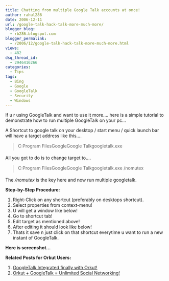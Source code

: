 ```yaml
---
title: Chatting from multiple Google Talk accounts at once!
author: rahul286
date: 2006-12-11
url: /google-talk-hack-talk-more-much-more/
blogger_blog:
  - rb286.blogspot.com
blogger_permalink:
  - /2006/12/google-talk-hack-talk-more-much-more.html
views:
  - 482
dsq_thread_id:
  - 2946416266
categories:
  - Tips
tags:
  - Bing
  - Google
  - GoogleTalk
  - Security
  - Windows
---
```

If u r using GoogleTalk and want to use it more&#8230;. here is a simple tutorial to demonstrate how to run multiple GoogleTalk on your pc&#8230;

A Shortcut to google talk on your desktop / start menu / quick launch bar will have a target address like this&#8230;.

> C:Program FilesGoogleGoogle Talkgoogletalk.exe

All you got to do is to change target to&#8230;.<span style="font-weight: bold"><br /> </span>

> C:Program FilesGoogleGoogle Talkgoogletalk.exe /nomutex

The */nomutex* is the key here and now run multiple googletalk.

<span style="font-weight: bold">Step-by-Step Procedure:</span>

  1. Right-Click on any shortcut (preferably on desktops shortcut).
  2. Select properties from context-menu!
  3. U will get a window like below!
  4. Go to shortcut tab!
  5. Edit target as mentioned above!
  6. After editing it should look like below!
  7. Thats it save n just click on that shortcut everytime u want to run a new instant of GoogleTalk.

<span style="font-weight: bold">Here is screenshot&#8230;</span>  
<img class="wp-image-53351" src="http://cdn.devilsworkshop.org/files/2007/10/gogletalk_nomutex.jpg" alt="" />

<span style="font-weight: bold">Related Posts for Orkut Users:<br /> </span>

  1. <a title="GoogleTalk Integrated finally with Orkut!" rel="bookmark" href="http://devilsworkshop.org/2006/11/08/googletalk-integrated-finally-with-orkut/">GoogleTalk Integrated finally with Orkut!</a>
  2. <a title="Orkut + GoogleTalk = Unlimited Social Networking!" rel="bookmark" href="http://devilsworkshop.org/2006/11/05/orkut-googletalk-unlimited-social-networking/">Orkut + GoogleTalk = Unlimited Social Networking!</a>
